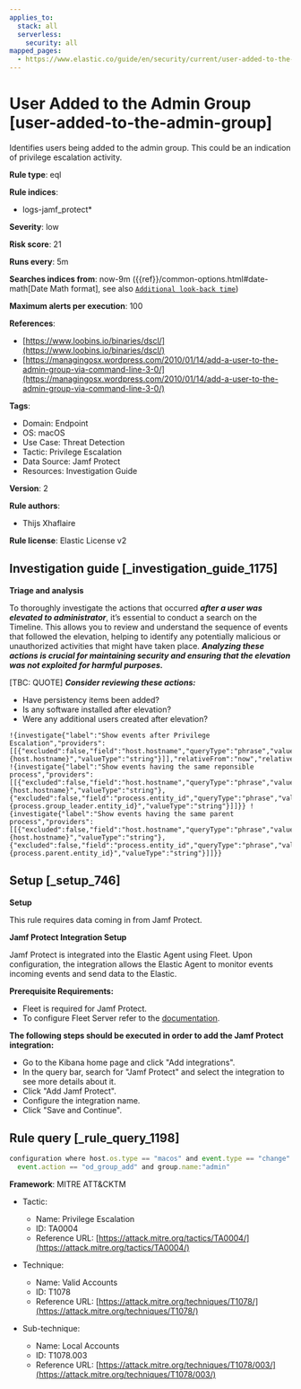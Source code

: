 ```yaml
---
applies_to:
  stack: all
  serverless:
    security: all
mapped_pages:
  - https://www.elastic.co/guide/en/security/current/user-added-to-the-admin-group.html
---
```


# User Added to the Admin Group [user-added-to-the-admin-group]

Identifies users being added to the admin group. This could be an indication of privilege escalation activity.

**Rule type**: eql

**Rule indices**:

* logs-jamf_protect*

**Severity**: low

**Risk score**: 21

**Runs every**: 5m

**Searches indices from**: now-9m ({{ref}}/common-options.html#date-math[Date Math format], see also [`Additional look-back time`](docs-content://solutions/security/detect-and-alert/create-detection-rule.md#rule-schedule))

**Maximum alerts per execution**: 100

**References**:

* [https://www.loobins.io/binaries/dscl/](https://www.loobins.io/binaries/dscl/)
* [https://managingosx.wordpress.com/2010/01/14/add-a-user-to-the-admin-group-via-command-line-3-0/](https://managingosx.wordpress.com/2010/01/14/add-a-user-to-the-admin-group-via-command-line-3-0/)

**Tags**:

* Domain: Endpoint
* OS: macOS
* Use Case: Threat Detection
* Tactic: Privilege Escalation
* Data Source: Jamf Protect
* Resources: Investigation Guide

**Version**: 2

**Rule authors**:

* Thijs Xhaflaire

**Rule license**: Elastic License v2

## Investigation guide [_investigation_guide_1175]

**Triage and analysis**

To thoroughly investigate the actions that occurred ***after a user was elevated to administrator***, it’s essential to conduct a search on the Timeline. This allows you to review and understand the sequence of events that followed the elevation, helping to identify any potentially malicious or unauthorized activities that might have taken place. ***Analyzing these actions is crucial for maintaining security and ensuring that the elevation was not exploited for harmful purposes.***

[TBC: QUOTE]
***Consider reviewing these actions:***

* Have persistency items been added?
* Is any software installed after elevation?
* Were any additional users created after elevation?

```
!{investigate{"label":"Show events after Privilege Escalation","providers":[[{"excluded":false,"field":"host.hostname","queryType":"phrase","value":"{host.hostname}","valueType":"string"}]],"relativeFrom":"now","relativeTo":"now+30m"}} !{investigate{"label":"Show events having the same reponsible process","providers":[[{"excluded":false,"field":"host.hostname","queryType":"phrase","value":"{host.hostname}","valueType":"string"},{"excluded":false,"field":"process.entity_id","queryType":"phrase","value":"{process.group_leader.entity_id}","valueType":"string"}]]}} !{investigate{"label":"Show events having the same parent process","providers":[[{"excluded":false,"field":"host.hostname","queryType":"phrase","value":"{host.hostname}","valueType":"string"},{"excluded":false,"field":"process.entity_id","queryType":"phrase","value":"{process.parent.entity_id}","valueType":"string"}]]}}
```

## Setup [_setup_746]

**Setup**

This rule requires data coming in from Jamf Protect.

**Jamf Protect Integration Setup**

Jamf Protect is integrated into the Elastic Agent using Fleet. Upon configuration, the integration allows the Elastic Agent to monitor events incoming events and send data to the Elastic.

**Prerequisite Requirements:**

* Fleet is required for Jamf Protect.
* To configure Fleet Server refer to the [documentation](docs-content://reference/ingestion-tools/fleet/fleet-server.md).

**The following steps should be executed in order to add the Jamf Protect integration:**

* Go to the Kibana home page and click "Add integrations".
* In the query bar, search for "Jamf Protect" and select the integration to see more details about it.
* Click "Add Jamf Protect".
* Configure the integration name.
* Click "Save and Continue".


## Rule query [_rule_query_1198]

```js
configuration where host.os.type == "macos" and event.type == "change" and
  event.action == "od_group_add" and group.name:"admin"
```

**Framework**: MITRE ATT&CKTM

* Tactic:

    * Name: Privilege Escalation
    * ID: TA0004
    * Reference URL: [https://attack.mitre.org/tactics/TA0004/](https://attack.mitre.org/tactics/TA0004/)

* Technique:

    * Name: Valid Accounts
    * ID: T1078
    * Reference URL: [https://attack.mitre.org/techniques/T1078/](https://attack.mitre.org/techniques/T1078/)

* Sub-technique:

    * Name: Local Accounts
    * ID: T1078.003
    * Reference URL: [https://attack.mitre.org/techniques/T1078/003/](https://attack.mitre.org/techniques/T1078/003/)



